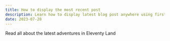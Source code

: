 ```yaml
---
title: How to display the most recent post
description: Learn how to display latest blog post anywhere using first and last filters
date: 2023-07-28
---
```


Read all about the latest adventures in Eleventy Land
